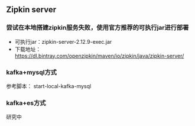 ## Zipkin server
### 尝试在本地搭建zipkin服务失败，使用官方推荐的可执行jar进行部署
- 可执行jar：zipkin-server-2.12.9-exec.jar
- 下载地址： https://dl.bintray.com/openzipkin/maven/io/zipkin/java/zipkin-server/

### kafka+mysql方式
参考脚本： start-local-kafka-mysql

### kafka+es方式
研究中
